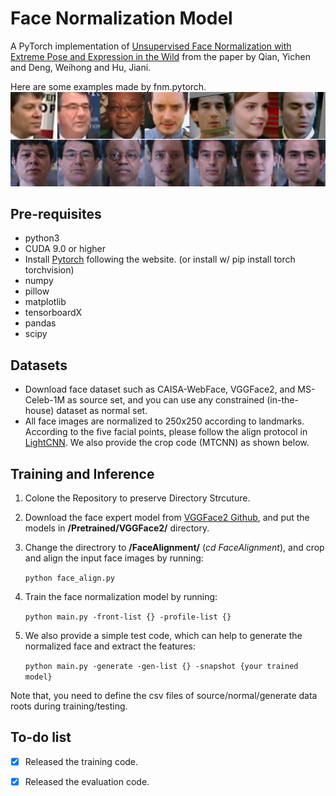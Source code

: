 # Face Normalization Model
A PyTorch implementation of [Unsupervised Face Normalization with Extreme Pose and Expression in the Wild](http://openaccess.thecvf.com/content_CVPR_2019/papers/Qian_Unsupervised_Face_Normalization_With_Extreme_Pose_and_Expression_in_the_CVPR_2019_paper.pdf) from the paper by Qian, Yichen and Deng, Weihong and Hu, Jiani.

Here are some examples made by fnm.pytorch.
![Alt text](./imgs/Samples.png)



Pre-requisites
-- 
- python3
- CUDA 9.0 or higher
- Install [Pytorch](https://pytorch.org/?utm_source=Google&utm_medium=PaidSearch&utm_campaign=%2A%2ALP+-+TM+-+General+-+HV+-+TW&utm_adgroup=Install+PyTorch&utm_keyword=%2Binstall%20%2Bpytorch&utm_offering=AI&utm_Product=PyTorch&gclid=Cj0KCQjw1Iv0BRDaARIsAGTWD1uxAZX565HEO1i5eJJ9OE_mshYp7PJ6JBaVNUqZUln93a37cKlhSjUaAppiEALw_wcB) following the website. (or install w/ pip install torch torchvision)
- numpy 
- pillow 
- matplotlib 
- tensorboardX 
- pandas 
- scipy

Datasets
--
- Download face dataset such as CAISA-WebFace, VGGFace2, and MS-Celeb-1M as source set, and you can use any constrained (in-the-house) dataset as normal set.
- All face images are normalized to 250x250 according to landmarks. According to the five facial points, please follow the align protocol in [LightCNN](https://github.com/AlfredXiangWu/LightCNN). We also provide the crop code (MTCNN) as shown below.

Training and Inference 
--
1. Colone the Repository to preserve Directory Strcuture. 
2. Download the face expert model from [VGGFace2 Github](), and put the models in **/Pretrained/VGGFace2/** directory. 
3. Change the directrory to **/FaceAlignment/** (*cd FaceAlignment*), and crop and align the input face images by running:

    ```python face_align.py```
4. Train the face normalization model by running:

    ```python main.py -front-list {} -profile-list {}```
5. We also provide a simple test code, which can help to generate the normalized face and extract the features:

    ```python main.py -generate -gen-list {} -snapshot {your trained model}```

Note that, you need to define the csv files of source/normal/generate data roots during training/testing.


To-do list
--
- [x] Released the training code. 
- [x] Released the evaluation code.


